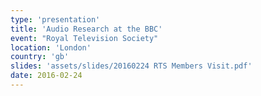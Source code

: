 ```yaml
---
type: 'presentation'
title: 'Audio Research at the BBC'
event: "Royal Television Society"
location: 'London'
country: 'gb'
slides: 'assets/slides/20160224 RTS Members Visit.pdf'
date: 2016-02-24
---
```

